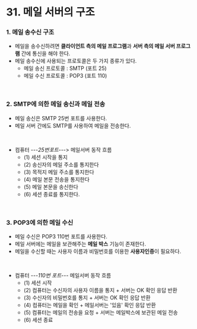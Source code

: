 # 31. 메일 서버의 구조

### 1. 메일 송수신 구조
- 메일을 송수신하려면 **클라이언트 측의 메일 프로그램**과 **서버 측의 메일 서버 프로그램** 간에 통신을 해야 한다.
- 메일 송수신에 사용되는 프로토콜은 두 가지 종류가 있다.
  - 메일 송신 프로토콜 : SMTP (포트 25)
  - 메일 수신 프로토콜 : POP3 (포트 110)
</br>

### 2. SMTP에 의한 메일 송신과 메일 전송
- 메일 송신은 SMTP 25번 포트를 사용한다.
- 메일 서버 간에도 SMTP를 사용하여 메일을 전송한다.
</br>

- 컴퓨터 ---*25번포트*---> 메일서버 동작 흐름
  - (1) 세션 시작을 통지
  - (2) 송신자의 메일 주소를 통지한다
  - (3) 목적지 메일 주소를 통지한다
  - (4) 메일 본문 전송을 통지한다
  - (5) 메일 본문을 송신한다
  - (6) 세션 종료를 통지한다.
</br>

### 3. POP3에 의한 메일 수신
- 메일 수신은 POP3 110번 포트를 사용한다.
- 메일 서버에는 메일을 보관해주는 **메일 박스** 기능이 존재한다.
- 메일을 수신할 때는 사용자 이름과 비밀번호를 이용한 **사용자인증**이 필요하다.
</br>

- 컴퓨터 ---*110번 포트*--- 메일서버 동작 흐름
  - (1) 세션 시작
  - (2) 컴퓨터는 수신자의 사용자 이름을 통지 + 서버는 OK 확인 응답 반환
  - (3) 수신자의 비밀번호를 통지 + 서버는 OK 확인 응답 반환
  - (4) 컴퓨터는 메일을 확인 + 메일서버는 '있음' 확인 응답 반환
  - (5) 컴퓨터는 메일의 전송을 요청 + 서버는 메일박스에 보관된 메일 전송
  - (6) 세션 종료
